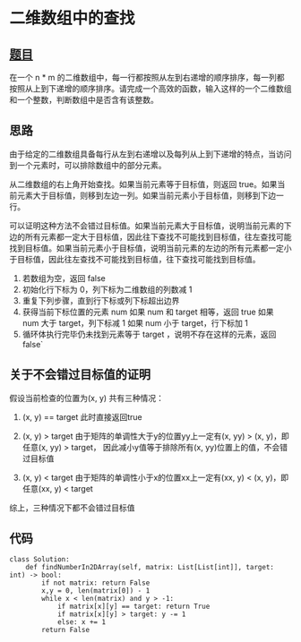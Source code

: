 # 二维数组中的查找

## [题目](https://leetcode-cn.com/problems/er-wei-shu-zu-zhong-de-cha-zhao-lcof/)

在一个 n * m 的二维数组中，每一行都按照从左到右递增的顺序排序，每一列都按照从上到下递增的顺序排序。请完成一个高效的函数，输入这样的一个二维数组和一个整数，判断数组中是否含有该整数。

## 思路

由于给定的二维数组具备每行从左到右递增以及每列从上到下递增的特点，当访问到一个元素时，可以排除数组中的部分元素。

从二维数组的右上角开始查找。如果当前元素等于目标值，则返回 true。如果当前元素大于目标值，则移到左边一列。如果当前元素小于目标值，则移到下边一行。

可以证明这种方法不会错过目标值。如果当前元素大于目标值，说明当前元素的下边的所有元素都一定大于目标值，因此往下查找不可能找到目标值，往左查找可能找到目标值。如果当前元素小于目标值，说明当前元素的左边的所有元素都一定小于目标值，因此往左查找不可能找到目标值，往下查找可能找到目标值。

1. 若数组为空，返回 false
1. 初始化行下标为 0，列下标为二维数组的列数减 1
1. 重复下列步骤，直到行下标或列下标超出边界
1. 获得当前下标位置的元素 num
   如果 num 和 target 相等，返回 true
   如果 num 大于 target，列下标减 1
   如果 num 小于 target，行下标加 1
1. 循环体执行完毕仍未找到元素等于 target ，说明不存在这样的元素，返回 false`

## 关于不会错过目标值的证明

假设当前检查的位置为(x, y)
共有三种情况：

1. (x, y) == target 此时直接返回true

2. (x, y) > target 由于矩阵的单调性大于y的位置yy上一定有(x, yy) > (x, y)，即任意(x, yy) > target， 因此减小y值等于排除所有(x, yy)位置上的值，不会错过目标值

3. (x, y) < target 由于矩阵的单调性小于x的位置xx上一定有(xx, y) < (x, y)，即任意(xx, y) < target

综上，三种情况下都不会错过目标值

## 代码

    class Solution:
        def findNumberIn2DArray(self, matrix: List[List[int]], target: int) -> bool:
            if not matrix: return False
            x,y = 0, len(matrix[0]) - 1
            while x < len(matrix) and y > -1:
                if matrix[x][y] == target: return True
                if matrix[x][y] > target: y -= 1
                else: x += 1
            return False
